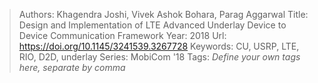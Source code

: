 > Authors: Khagendra Joshi, Vivek Ashok Bohara, Parag Aggarwal
> Title: Design and Implementation of LTE Advanced Underlay Device to Device Communication Framework
> Year: 2018
> Url: https://doi.org/10.1145/3241539.3267728
> Keywords: CU, USRP, LTE, RIO, D2D, underlay
> Series: MobiCom '18
> Tags: *Define your own tags here, separate by comma*